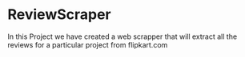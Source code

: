 # ReviewScraper

In this Project we have created a web scrapper that will extract all the reviews for a particular project from flipkart.com
